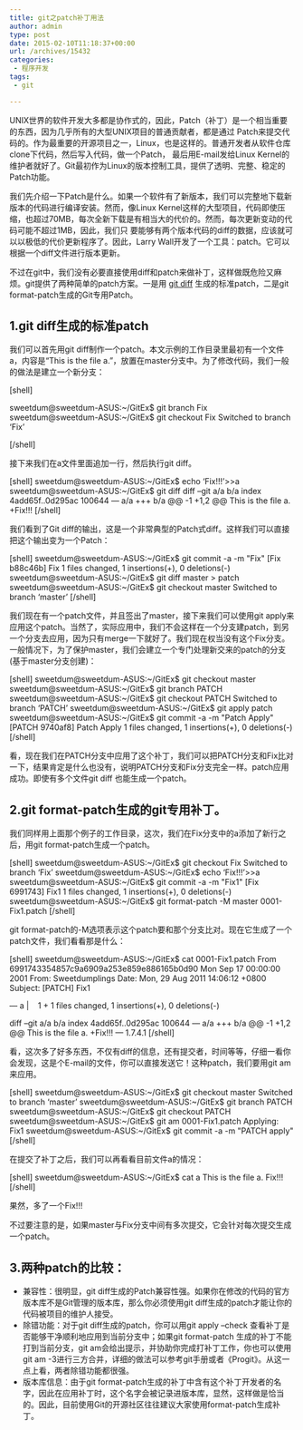 ```yaml
---
title: git之patch补丁用法
author: admin
type: post
date: 2015-02-10T11:18:37+00:00
url: /archives/15432
categories:
 - 程序开发
tags:
 - git

---
```

UNIX世界的软件开发大多都是协作式的，因此，Patch（补丁）是一个相当重要的东西，因为几乎所有的大型UNIX项目的普通贡献者，都是通过 Patch来提交代码的。作为最重要的开源项目之一，Linux，也是这样的。普通开发者从软件仓库clone下代码，然后写入代码，做一个Patch， 最后用E-mail发给Linux Kernel的维护者就好了。Git最初作为Linux的版本控制工具，提供了透明、完整、稳定的Patch功能。

我们先介绍一下Patch是什么。如果一个软件有了新版本，我们可以完整地下载新版本的代码进行编译安装。然而，像Linux Kernel这样的大型项目，代码即使压缩，也超过70MB，每次全新下载是有相当大的代价的。然而，每次更新变动的代码可能不超过1MB，因此，我们只 要能够有两个版本代码的diff的数据，应该就可以以极低的代价更新程序了。因此，Larry Wall开发了一个工具：patch。它可以根据一个diff文件进行版本更新。

不过在git中，我们没有必要直接使用diff和patch来做补丁，这样做既危险又麻烦。git提供了两种简单的patch方案。一是用 [git diff](http://blog.haohtml.com/archives/11464) 生成的标准patch，二是git format-patch生成的Git专用Patch。

## 1.git diff生成的标准patch

我们可以首先用git diff制作一个patch。本文示例的工作目录里最初有一个文件a，内容是“This is the file a.”，放置在master分支中。为了修改代码，我们一般的做法是建立一个新分支：

[shell]

sweetdum@sweetdum-ASUS:~/GitEx$ git branch Fix
sweetdum@sweetdum-ASUS:~/GitEx$ git checkout Fix
Switched to branch ‘Fix’

[/shell]

接下来我们在a文件里面追加一行，然后执行git diff。

[shell]
sweetdum@sweetdum-ASUS:~/GitEx$ echo ‘Fix!!!’>>a
sweetdum@sweetdum-ASUS:~/GitEx$ git diff
diff –git a/a b/a
index 4add65f..0d295ac 100644
— a/a
+++ b/a
@@ -1 +1,2 @@
This is the file a.
+Fix!!!
[/shell]

我们看到了Git diff的输出，这是一个非常典型的Patch式diff。这样我们可以直接把这个输出变为一个Patch：

[shell]
sweetdum@sweetdum-ASUS:~/GitEx$ git commit -a -m "Fix"
[Fix b88c46b] Fix
1 files changed, 1 insertions(+), 0 deletions(-)
sweetdum@sweetdum-ASUS:~/GitEx$ git diff master > patch
sweetdum@sweetdum-ASUS:~/GitEx$ git checkout master
Switched to branch ‘master’
[/shell]

我们现在有一个patch文件，并且签出了master，接下来我们可以使用git apply来应用这个patch。当然了，实际应用中，我们不会这样在一个分支建patch，到另一个分支去应用，因为只有merge一下就好了。我们现在权当没有这个Fix分支。一般情况下，为了保护master，我们会建立一个专门处理新交来的patch的分支(基于master分支创建)：

[shell]
sweetdum@sweetdum-ASUS:~/GitEx$ git checkout master
sweetdum@sweetdum-ASUS:~/GitEx$ git branch PATCH
sweetdum@sweetdum-ASUS:~/GitEx$ git checkout PATCH
Switched to branch ‘PATCH’
sweetdum@sweetdum-ASUS:~/GitEx$ git apply patch
sweetdum@sweetdum-ASUS:~/GitEx$ git commit -a -m "Patch Apply"
[PATCH 9740af8] Patch Apply
1 files changed, 1 insertions(+), 0 deletions(-)
[/shell]

看，现在我们在PATCH分支中应用了这个补丁，我们可以把PATCH分支和Fix比对一下，结果肯定是什么也没有，说明PATCH分支和Fix分支完全一样。patch应用成功。即使有多个文件git diff 也能生成一个patch。

## 2.git format-patch生成的git专用补丁。

我们同样用上面那个例子的工作目录，这次，我们在Fix分支中的a添加了新行之后，用git format-patch生成一个patch。

[shell]
sweetdum@sweetdum-ASUS:~/GitEx$ git checkout Fix
Switched to branch ‘Fix’
sweetdum@sweetdum-ASUS:~/GitEx$ echo ‘Fix!!!’>>a
sweetdum@sweetdum-ASUS:~/GitEx$ git commit -a -m "Fix1"
[Fix 6991743] Fix1
1 files changed, 1 insertions(+), 0 deletions(-)
sweetdum@sweetdum-ASUS:~/GitEx$ git format-patch -M master
0001-Fix1.patch
[/shell]

git format-patch的-M选项表示这个patch要和那个分支比对。现在它生成了一个patch文件，我们看看那是什么：

[shell]
sweetdum@sweetdum-ASUS:~/GitEx$ cat 0001-Fix1.patch
From 6991743354857c9a6909a253e859e886165b0d90 Mon Sep 17 00:00:00 2001
From: Sweetdumplings
Date: Mon, 29 Aug 2011 14:06:12 +0800
Subject: [PATCH] Fix1

—
a |    1 +
1 files changed, 1 insertions(+), 0 deletions(-)

diff –git a/a b/a
index 4add65f..0d295ac 100644
— a/a
+++ b/a
@@ -1 +1,2 @@
This is the file a.
+Fix!!!
—
1.7.4.1
[/shell]

看，这次多了好多东西，不仅有diff的信息，还有提交者，时间等等，仔细一看你会发现，这是个E-mail的文件，你可以直接发送它！这种patch，我们要用git am来应用。

[shell]
sweetdum@sweetdum-ASUS:~/GitEx$ git checkout master
Switched to branch ‘master’
sweetdum@sweetdum-ASUS:~/GitEx$ git branch PATCH
sweetdum@sweetdum-ASUS:~/GitEx$ git checkout PATCH
sweetdum@sweetdum-ASUS:~/GitEx$ git am 0001-Fix1.patch
Applying: Fix1
sweetdum@sweetdum-ASUS:~/GitEx$ git commit -a -m "PATCH apply"
[/shell]

在提交了补丁之后，我们可以再看看目前文件a的情况：

[shell]
sweetdum@sweetdum-ASUS:~/GitEx$ cat a
This is the file a.
Fix!!!
[/shell]

果然，多了一个Fix!!!

不过要注意的是，如果master与Fix分支中间有多次提交，它会针对每次提交生成一个patch。

## 3.两种patch的比较：

 * 兼容性：很明显，git diff生成的Patch兼容性强。如果你在修改的代码的官方版本库不是Git管理的版本库，那么你必须使用git diff生成的patch才能让你的代码被项目的维护人接受。
 * 除错功能：对于git diff生成的patch，你可以用git apply –check 查看补丁是否能够干净顺利地应用到当前分支中；如果git format-patch 生成的补丁不能打到当前分支，git am会给出提示，并协助你完成打补丁工作，你也可以使用git am -3进行三方合并，详细的做法可以参考git手册或者《Progit》。从这一点上看，两者除错功能都很强。
 * 版本库信息：由于git format-patch生成的补丁中含有这个补丁开发者的名字，因此在应用补丁时，这个名字会被记录进版本库，显然，这样做是恰当的。因此，目前使用Git的开源社区往往建议大家使用format-patch生成补丁。